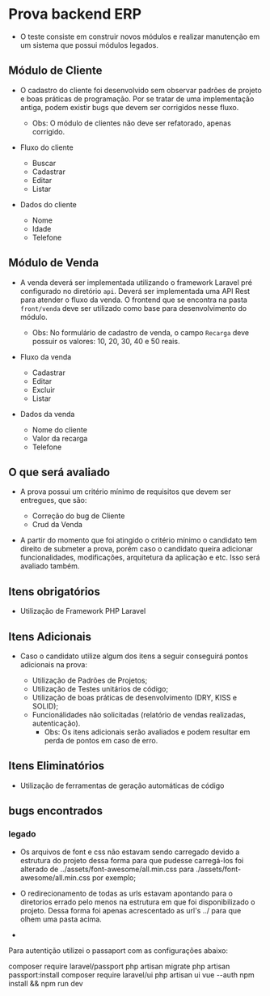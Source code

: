 # Prova backend ERP

* O teste consiste em construir novos módulos e realizar manutenção em um sistema que possui módulos legados.
 
 ## Módulo de Cliente
 
* O cadastro do cliente foi desenvolvido sem observar padrões de projeto e boas práticas de programação. 
Por se tratar de uma implementação antiga, podem existir bugs que devem ser corrigidos nesse fluxo.

  * Obs: O módulo de clientes não deve ser refatorado, apenas corrigido. 
 
* Fluxo do cliente
  * Buscar 
  * Cadastrar
  * Editar
  * Listar
 
* Dados do cliente
  * Nome
  * Idade
  * Telefone 

 ## Módulo de Venda
 
* A venda deverá ser implementada utilizando o framework Laravel pré configurado no diretório ``api``. 
Deverá ser implementada uma API Rest para atender o fluxo da venda. O frontend que se encontra na pasta ``front/venda`` 
deve ser utilizado como base para desenvolvimento do módulo.
  * Obs: No formulário de cadastro de venda, o campo ``Recarga`` deve possuir os valores: 10, 20, 30, 40 e 50 reais.

* Fluxo da venda
  * Cadastrar
  * Editar
  * Excluir
  * Listar 
 
* Dados da venda
  * Nome do cliente
  * Valor da recarga
  * Telefone
  
## O que será avaliado

* A prova possui um critério mínimo de requisitos que devem ser entregues, que são:
  * Correção do bug de Cliente
  * Crud da Venda

* A partir do momento que foi atingido o critério mínimo o candidato tem direito de submeter a prova, porém caso o candidato queira adicionar funcionalidades, modificações, arquitetura da aplicação e etc. Isso será avaliado também.

## Itens obrigatórios
- Utilização de Framework PHP Laravel

## Itens Adicionais
* Caso o candidato utilize algum dos itens a seguir conseguirá pontos adicionais na prova:

  * Utilização de Padrões de Projetos;
  * Utilização de Testes unitários de código;
  * Utilização de boas práticas de desenvolvimento (DRY, KISS e SOLID);
  * Funcionálidades não solicitadas (relatório de vendas realizadas, autenticação).
    * Obs: Os itens adicionais serão avaliados e podem resultar em perda de pontos em caso de erro.

## Itens Eliminatórios
* Utilização de ferramentas de geração automáticas de código

## bugs encontrados

### legado

* Os arquivos de font e css não estavam sendo carregado devido a estrutura do projeto dessa forma para que pudesse carregá-los foi alterado de ../assets/font-awesome/all.min.css para ./assets/font-awesome/all.min.css por exemplo;

* O redirecionamento de todas as urls estavam apontando para o diretorios errado pelo menos na estrutura em que foi disponibilizado o projeto. Dessa forma foi apenas acrescentado as url's ../ para que olhem uma pasta acima.

*
Para autentição utilizei o passaport com as configurações abaixo:

composer require laravel/passport
php artisan migrate
php artisan passport:install
composer require laravel/ui
php artisan ui vue --auth
npm install && npm run dev
